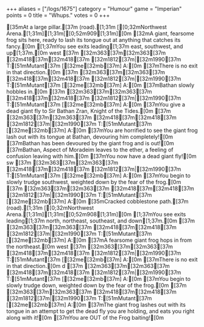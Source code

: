 +++
aliases = ["/logs/1675"]
category = "Humour"
game = "Imperian"
points = 0
title = "Whups."
votes = 0
+++

[35mAt a large pillar.[37m (road).[1;31m [[0;32mNorthwest Arena.[1;31m][1;31m[[0;52m909[1;31m][0m
[32mA giant, fearsome frog sits here, ready to lash its tongue out at anything that catches its fancy.[0m
[1;37mYou see exits leading[1;37m east, southwest, and up[1;37m.[0m
west
[37m [32m363[37m[32m363[37m [32m418[37m[32m418[37m [32m1812[37m|[32m1990[37m T:[51mMutant[37m [[32me[32mb[37m] A:[0m
[37mThere is no exit in that direction.[0m
[37m [32m363[37m[32m363[37m [32m418[37m[32m418[37m [32m1812[37m|[32m1990[37m T:[51mMutant[37m [[32me[32mb[37m] A:[0m
[37mBathan slowly hobbles in.[0m
[37m [32m363[37m[32m363[37m [32m418[37m[32m418[37m [32m1812[37m|[32m1990[37m T:[51mMutant[37m [[32me[32mb[37m] A:[0m
[37mYou give a dead giant fly to Sir Bathan Zran, Knight of the Tides.[0m
[37m [32m363[37m[32m363[37m [32m418[37m[32m418[37m [32m1812[37m|[32m1990[37m T:[51mMutant[37m [[32me[32mb[37m] A:[0m
[37mYou are horrified to see the giant frog lash out with its tongue at Bathan, devouring him completely![0m
[37mBathan has been devoured by the giant frog and is out![0m
[37mBathan, Aspect of Moradeim leaves to the ether, a feeling of confusion leaving with him.[0m
[37mYou now have a dead giant fly![0m
sw
[37m [32m363[37m[32m363[37m [32m418[37m[32m418[37m [32m1812[37m|[32m1990[37m T:[51mMutant[37m [[32me[32mb[37m] A:[0m
[37mYou begin to slowly trudge southwest, weighted down by the fear of the frog.[0m
[37m [32m363[37m[32m363[37m [32m418[37m[32m418[37m [32m1812[37m|[32m1990[37m T:[51mMutant[37m [[32me[32mb[37m] A:[0m
[35mCracked cobblestone path.[37m (road).[1;31m [[0;32mNorthwest Arena.[1;31m][1;31m[[0;52m908[1;31m][0m
[1;37mYou see exits leading[1;37m north, northeast, southeast, and down[1;37m.[0m
[37m [32m363[37m[32m363[37m [32m418[37m[32m418[37m [32m1812[37m|[32m1990[37m T:[51mMutant[37m [[32me[32mb[37m] A:[0m
[37mA fearsome giant frog hops in from the northeast.[0m
west
[37m [32m363[37m[32m363[37m [32m418[37m[32m418[37m [32m1812[37m|[32m1990[37m T:[51mMutant[37m [[32me[32mb[37m] A:[0m
[37mThere is no exit in that direction.[0m
d
[37m [32m363[37m[32m363[37m [32m418[37m[32m418[37m [32m1812[37m|[32m1990[37m T:[51mMutant[37m [[32me[32mb[37m] A:[0m
[37mYou begin to slowly trudge down, weighted down by the fear of the frog.[0m
[37m [32m363[37m[32m363[37m [32m418[37m[32m418[37m [32m1812[37m|[32m1990[37m T:[51mMutant[37m [[32me[32mb[37m] A:[0m
[37mThe giant frog lashes out with its tongue in an attempt to get the dead fly you are holding, and eats you right along with it![0m
[37mYou are OUT of the Frog baiting![0m